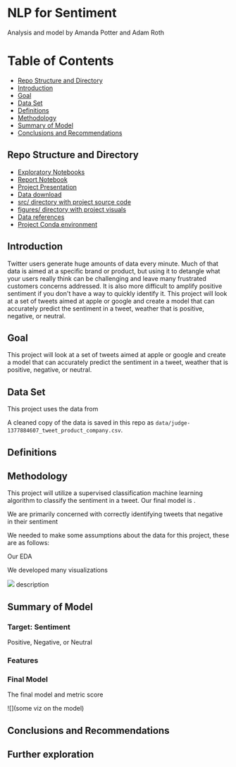 # NLP for Sentiment 

Analysis and model by Amanda Potter and Adam Roth


# Table of Contents
- [Repo Structure and Directory](#Repo-Structure-and-Directory)
- [Introduction](#Introduction)
- [Goal](#Goal)
- [Data Set](#Data-Set)
- [Definitions](#Definitions)
- [Methodology](#Methodology)
- [Summary of Model](#Summary-of-Model)
- [Conclusions and Recommendations](#Conclusions-and-Recommendations)
    

## Repo Structure and Directory
- [Exploratory Notebooks]()
- [Report Notebook]()
- [Project Presentation]()
- [Data download]()
- [src/ directory with project source code]()
- [figures/ directory with project visuals]()
- [Data references]()
- [Project Conda environment]()

## Introduction
Twitter users generate huge amounts of data every minute.  Much of that data is aimed at a specific brand or product, but using it to detangle what your users really think can be challenging and leave many frustrated customers concerns addressed.  It is also more difficult to amplify positive sentiment if you don't have a way to quickly identify it.  This project will look at a set of tweets aimed at apple or google and create a model that can accurately predict the sentiment in a tweet, weather that is positive, negative, or neutral.  

## Goal
This project will look at a set of tweets aimed at apple or google and create a model that can accurately predict the sentiment in a tweet, weather that is positive, negative, or neutral.   

## Data Set
This project uses the data from <link>

A cleaned copy of the data is saved in this repo as `data/judge-1377884607_tweet_product_company.csv`.

## Definitions
### 

    
## Methodology
This project will utilize a supervised classification machine learning algorithm to classify the sentiment in a tweet.
Our final model is <insert>.
    
We are primarily concerned with correctly identifying tweets that negative in their sentiment
    
We needed to make some assumptions about the data for this project, these are as follows:

Our EDA 
    
We developed many visualizations  

![](./file)
    description


## Summary of Model 

### Target: Sentiment
Positive, Negative, or Neutral 

### Features
<specific features here>

### Final Model
The final model <model typr> and metric score


![](some viz on the model)



## Conclusions and Recommendations


    
## Further exploration 
